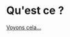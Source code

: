 # Qu'est ce ?

[Voyons cela...](https://dixneufcentquatrevingtdouze.github.io.git "Voyons cela...")

